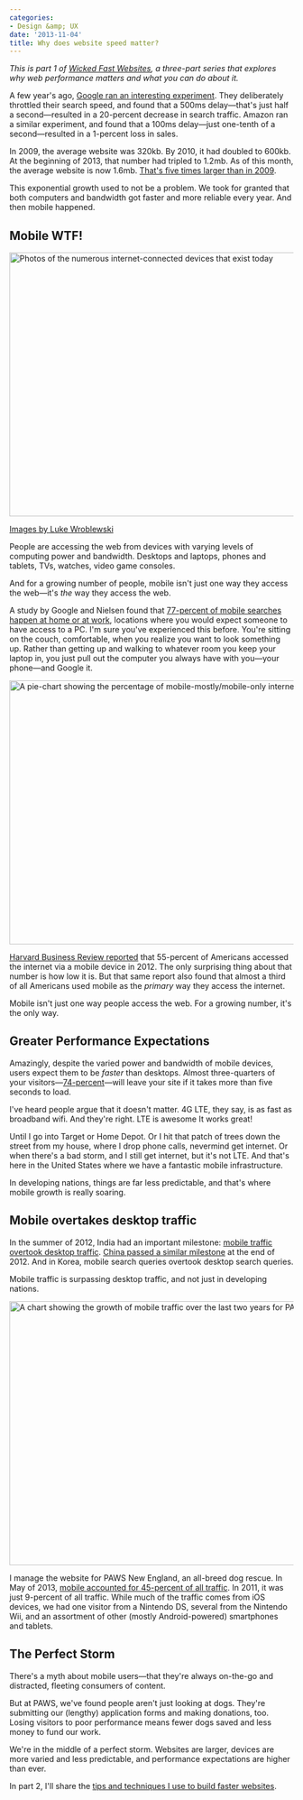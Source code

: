 ```yaml
---
categories:
- Design &amp; UX
date: '2013-11-04'
title: Why does website speed matter?
---
```


<em>This is part 1 of <a href="https://gomakethings.com/wicked-fast-websites/">Wicked Fast Websites</a>, a three-part series that explores why web performance matters and what you can do about it.</em>

A few year's ago, <a href="http://www.slideshare.net/stubbornella/designing-fast-websites-presentation">Google ran an interesting experiment</a>. They deliberately throttled their search speed, and found that a 500ms delay&mdash;that's just half a second&mdash;resulted in a 20-percent decrease in search traffic. Amazon ran a similar experiment, and found that a 100ms delay&mdash;just one-tenth of a second&mdash;resulted in a 1-percent loss in sales.

In 2009, the average website was 320kb. By 2010, it had doubled to 600kb. At the beginning of 2013, that number had tripled to 1.2mb. As of this month, the average website is now 1.6mb. <a href="http://httparchive.org/">That's five times larger than in 2009</a>.

This exponential growth used to not be a problem. We took for granted that both computers and bandwidth got faster and more reliable every year. And then mobile happened.

<!--more-->

<h2>Mobile WTF!</h2>

<img src="https://gomakethings.com/wp-content/uploads/2013/11/mobile-wtf.jpg" alt="Photos of the numerous internet-connected devices that exist today" width="832" height="468" class="aligncenter size-full wp-image-5016" />

<p class="wp-caption-text"><a href="http://www.lukew.com/">Images by Luke Wroblewski</a></p>

People are accessing the web from devices with varying levels of computing power and bandwidth. Desktops and laptops, phones and tablets, TVs, watches, video game consoles.

And for a growing number of people, mobile isn't just one way they access the web&mdash;it's <em>the</em> way they access the web.

A study by Google and Nielsen found that <a href="www.google.com/think/research-studies/creating-moments-that-matter.html">77-percent of mobile searches happen at home or at work</a>, locations where you would expect someone to have access to a PC. I'm sure you've experienced this before. You're sitting on the couch, comfortable, when you realize you want to look something up. Rather than getting up and walking to whatever room you keep your laptop in, you just pull out the computer you always have with you&mdash;your phone&mdash;and Google it.

<img src="https://gomakethings.com/wp-content/uploads/2013/11/mobile-only-web.jpg" alt="A pie-chart showing the percentage of mobile-mostly/mobile-only internet users in America" width="832" height="468" class="aligncenter size-full wp-image-5015" />

<a href="http://blogs.hbr.org/2013/05/the-rise-of-the-mobile-only-us/">Harvard Business Review reported</a> that 55-percent of Americans accessed the internet via a mobile device in 2012. The only surprising thing about that number is how low it is. But that same report also found that almost a third of all Americans used mobile as the <em>primary</em> way they access the internet.

Mobile isn't just one way people access the web. For a growing number, it's the only way.

<h2>Greater Performance Expectations</h2>

Amazingly, despite the varied power and bandwidth of mobile devices, users expect them to be <em>faster</em> than desktops. Almost three-quarters of your visitors&mdash;<a href="bradfrostweb.com/blog/post/performance-as-design/">74-percent</a>&mdash;will leave your site if it takes more than five seconds to load.

I've heard people argue that it doesn't matter. 4G LTE, they say, is as fast as broadband wifi. And they're right. LTE is awesome It works great!

Until I go into Target or Home Depot. Or I hit that patch of trees down the street from my house, where I drop phone calls, nevermind get internet. Or when there's a bad storm, and I still get internet, but it's not LTE. And that's here in the United States where we have a fantastic mobile infrastructure.

In developing nations, things are far less predictable, and that's where mobile growth is really soaring.

<h2>Mobile overtakes desktop traffic</h2>

In the summer of 2012, India had an important milestone: <a href="http://www.kpcb.com/insights/2012-internet-trends">mobile traffic overtook desktop traffic</a>. <a href="http://www.slideshare.net/kleinerperkins/kpcb-internet-trends-2013">China passed a similar milestone</a> at the end of 2012. And in Korea, mobile search queries overtook desktop search queries.

Mobile traffic is surpassing desktop traffic, and not just in developing nations.

<img src="https://gomakethings.com/wp-content/uploads/2013/11/paws-mobile-traffic.jpg" alt="A chart showing the growth of mobile traffic over the last two years for PAWSNewEngland.com" width="832" height="468" class="aligncenter size-full wp-image-5017" />

I manage the website for PAWS New England, an all-breed dog rescue. In May of 2013, <a href="https://gomakethings.com/adopting-a-dog-from-your-phone/">mobile accounted for 45-percent of all traffic</a>. In 2011, it was just 9-percent of all traffic. While much of the traffic comes from iOS devices, we had one visitor from a Nintendo DS, several from the Nintendo Wii, and an assortment of other (mostly Android-powered) smartphones and tablets.

<h2>The Perfect Storm</h2>

There's a myth about mobile users&mdash;that they're always on-the-go and distracted, fleeting consumers of content.

But at PAWS, we've found people aren't just looking at dogs. They're submitting our (lengthy) application forms and making donations, too. Losing visitors to poor performance means fewer dogs saved and less money to fund our work.

We're in the middle of a perfect storm. Websites are larger, devices are more varied and less predictable, and performance expectations are higher than ever.

In part 2, I'll share the <a href="https://gomakethings.com/wicked-fast-websites/">tips and techniques I use to build faster websites</a>.